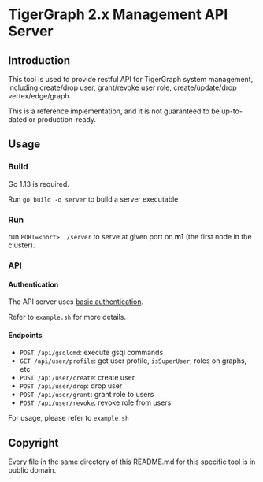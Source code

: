 # TigerGraph 2.x Management API Server


## Introduction

This tool is used to provide restful API for TigerGraph system management, including create/drop user, grant/revoke user role, create/update/drop vertex/edge/graph.

This is a reference implementation, and it is not guaranteed to be up-to-dated or production-ready.

## Usage
### Build

Go 1.13 is required.

Run `go build -o server` to build a server executable

### Run

run `PORT=<port> ./server` to serve at given port on **m1** (the first node in the cluster).


### API


#### Authentication

The API server uses [basic authentication](https://en.wikipedia.org/wiki/Basic_access_authentication).

Refer to `example.sh` for more details.


#### Endpoints

* `POST /api/gsqlcmd`: execute gsql commands
* `GET /api/user/profile`: get user profile, `isSuperUser`, roles on graphs, etc
* `POST /api/user/create`: create user
* `POST /api/user/drop`: drop user
* `POST /api/user/grant`: grant role to users
* `POST /api/user/revoke`: revoke role from users

For usage, please refer to `example.sh`


## Copyright

Every file in the same directory of this README.md for this specific tool is in public domain.